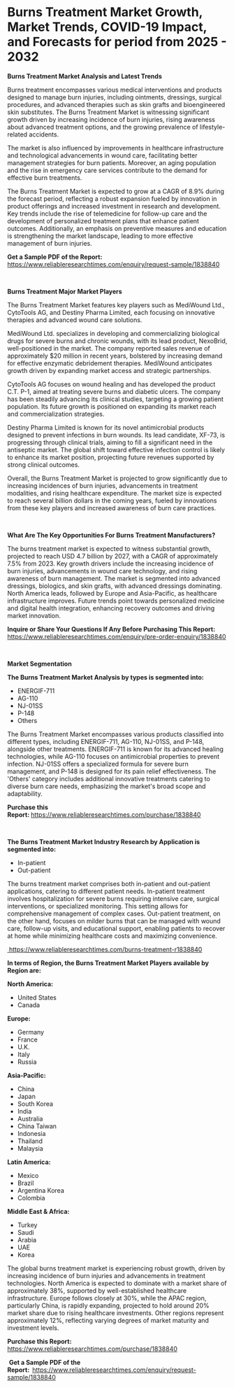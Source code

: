 <p><h1>Burns Treatment Market Growth, Market Trends, COVID-19 Impact, and Forecasts for period from 2025 - 2032</h1></p><p><strong>Burns Treatment Market Analysis and Latest Trends</strong></p>
<p><p>Burns treatment encompasses various medical interventions and products designed to manage burn injuries, including ointments, dressings, surgical procedures, and advanced therapies such as skin grafts and bioengineered skin substitutes. The Burns Treatment Market is witnessing significant growth driven by increasing incidence of burn injuries, rising awareness about advanced treatment options, and the growing prevalence of lifestyle-related accidents. </p><p>The market is also influenced by improvements in healthcare infrastructure and technological advancements in wound care, facilitating better management strategies for burn patients. Moreover, an aging population and the rise in emergency care services contribute to the demand for effective burn treatments.</p><p>The Burns Treatment Market is expected to grow at a CAGR of 8.9% during the forecast period, reflecting a robust expansion fueled by innovation in product offerings and increased investment in research and development. Key trends include the rise of telemedicine for follow-up care and the development of personalized treatment plans that enhance patient outcomes. Additionally, an emphasis on preventive measures and education is strengthening the market landscape, leading to more effective management of burn injuries.</p></p>
<p><strong>Get a Sample PDF of the Report:&nbsp;</strong> <a href="https://www.reliableresearchtimes.com/enquiry/request-sample/1838840?utm_campaign=3037&utm_medium=2&utm_source=Github&utm_content=ia&utm_term=13042025&utm_id=burns-treatment">https://www.reliableresearchtimes.com/enquiry/request-sample/1838840</a></p>
<p>&nbsp;</p>
<p><strong>Burns Treatment Major Market Players</strong></p>
<p><p>The Burns Treatment Market features key players such as MediWound Ltd., CytoTools AG, and Destiny Pharma Limited, each focusing on innovative therapies and advanced wound care solutions. </p><p>MediWound Ltd. specializes in developing and commercializing biological drugs for severe burns and chronic wounds, with its lead product, NexoBrid, well-positioned in the market. The company reported sales revenue of approximately $20 million in recent years, bolstered by increasing demand for effective enzymatic debridement therapies. MediWound anticipates growth driven by expanding market access and strategic partnerships.</p><p>CytoTools AG focuses on wound healing and has developed the product C.T. P-1, aimed at treating severe burns and diabetic ulcers. The company has been steadily advancing its clinical studies, targeting a growing patient population. Its future growth is positioned on expanding its market reach and commercialization strategies.</p><p>Destiny Pharma Limited is known for its novel antimicrobial products designed to prevent infections in burn wounds. Its lead candidate, XF-73, is progressing through clinical trials, aiming to fill a significant need in the antiseptic market. The global shift toward effective infection control is likely to enhance its market position, projecting future revenues supported by strong clinical outcomes.</p><p>Overall, the Burns Treatment Market is projected to grow significantly due to increasing incidences of burn injuries, advancements in treatment modalities, and rising healthcare expenditure. The market size is expected to reach several billion dollars in the coming years, fueled by innovations from these key players and increased awareness of burn care practices.</p></p>
<p>&nbsp;</p>
<p><strong>What Are The Key Opportunities For Burns Treatment Manufacturers?</strong></p>
<p><p>The burns treatment market is expected to witness substantial growth, projected to reach USD 4.7 billion by 2027, with a CAGR of approximately 7.5% from 2023. Key growth drivers include the increasing incidence of burn injuries, advancements in wound care technology, and rising awareness of burn management. The market is segmented into advanced dressings, biologics, and skin grafts, with advanced dressings dominating. North America leads, followed by Europe and Asia-Pacific, as healthcare infrastructure improves. Future trends point towards personalized medicine and digital health integration, enhancing recovery outcomes and driving market innovation.</p></p>
<p><strong>Inquire or Share Your Questions If Any Before Purchasing This Report:</strong> <a href="https://www.reliableresearchtimes.com/enquiry/pre-order-enquiry/1838840?utm_campaign=3037&utm_medium=2&utm_source=Github&utm_content=ia&utm_term=13042025&utm_id=burns-treatment">https://www.reliableresearchtimes.com/enquiry/pre-order-enquiry/1838840</a></p>
<p>&nbsp;</p>
<p><strong>Market Segmentation</strong></p>
<p><strong>The Burns Treatment Market Analysis by types is segmented into:</strong></p>
<p><ul><li>ENERGIF-711</li><li>AG-110</li><li>NJ-01SS</li><li>P-148</li><li>Others</li></ul></p>
<p><p>The Burns Treatment Market encompasses various products classified into different types, including ENERGIF-711, AG-110, NJ-01SS, and P-148, alongside other treatments. ENERGIF-711 is known for its advanced healing technologies, while AG-110 focuses on antimicrobial properties to prevent infection. NJ-01SS offers a specialized formula for severe burn management, and P-148 is designed for its pain relief effectiveness. The 'Others' category includes additional innovative treatments catering to diverse burn care needs, emphasizing the market's broad scope and adaptability.</p></p>
<p><strong>Purchase this Report:&nbsp;</strong><a href="https://www.reliableresearchtimes.com/purchase/1838840?utm_campaign=3037&utm_medium=2&utm_source=Github&utm_content=ia&utm_term=13042025&utm_id=burns-treatment">https://www.reliableresearchtimes.com/purchase/1838840</a></p>
<p>&nbsp;</p>
<p><strong>The Burns Treatment Market Industry Research by Application is segmented into:</strong></p>
<p><ul><li>In-patient</li><li>Out-patient</li></ul></p>
<p><p>The burns treatment market comprises both in-patient and out-patient applications, catering to different patient needs. In-patient treatment involves hospitalization for severe burns requiring intensive care, surgical interventions, or specialized monitoring. This setting allows for comprehensive management of complex cases. Out-patient treatment, on the other hand, focuses on milder burns that can be managed with wound care, follow-up visits, and educational support, enabling patients to recover at home while minimizing healthcare costs and maximizing convenience.</p></p>
<p><a href="https://www.reliableresearchtimes.com/burns-treatment-r1838840?utm_campaign=3037&utm_medium=2&utm_source=Github&utm_content=ia&utm_term=13042025&utm_id=burns-treatment">&nbsp;https://www.reliableresearchtimes.com/burns-treatment-r1838840</a></p>
<p><strong>In terms of Region, the Burns Treatment Market Players available by Region are:</strong></p>
<p>
    <p> <strong> North America: </strong>
        <ul>
            <li>United States</li>
            <li>Canada</li>
        </ul>
        </p> 
    <p> <strong> Europe: </strong>
        <ul>
            <li>Germany</li>
            <li>France</li>
            <li>U.K.</li>
            <li>Italy</li>
            <li>Russia</li>
        </ul>
        </p> 
    <p> <strong> Asia-Pacific: </strong>
        <ul>
            <li>China</li>
            <li>Japan</li>
            <li>South Korea</li>
            <li>India</li>
            <li>Australia</li>
            <li>China Taiwan</li>
            <li>Indonesia</li>
            <li>Thailand</li>
            <li>Malaysia</li>
        </ul>
        </p> 
    <p> <strong> Latin America: </strong>
        <ul>
            <li>Mexico</li>
            <li>Brazil</li>
            <li>Argentina Korea</li>
            <li>Colombia</li>
        </ul>
        </p> 
    <p> <strong> Middle East & Africa: </strong>
        <ul>
            <li>Turkey</li>
            <li>Saudi</li>
            <li>Arabia</li>
            <li>UAE</li>
            <li>Korea</li>
        </ul>
    </p>
    </p>
<p><p>The global burns treatment market is experiencing robust growth, driven by increasing incidence of burn injuries and advancements in treatment technologies. North America is expected to dominate with a market share of approximately 38%, supported by well-established healthcare infrastructure. Europe follows closely at 30%, while the APAC region, particularly China, is rapidly expanding, projected to hold around 20% market share due to rising healthcare investments. Other regions represent approximately 12%, reflecting varying degrees of market maturity and investment levels.</p></p>
<p><strong>Purchase this Report: </strong><a href="https://www.reliableresearchtimes.com/purchase/1838840?utm_campaign=3037&utm_medium=2&utm_source=Github&utm_content=ia&utm_term=13042025&utm_id=burns-treatment">https://www.reliableresearchtimes.com/purchase/1838840</a></p>
<p>&nbsp;<strong>Get a Sample PDF of the Report:&nbsp;&nbsp;</strong><a href="https://www.reliableresearchtimes.com/enquiry/request-sample/1838840?utm_campaign=3037&utm_medium=2&utm_source=Github&utm_content=ia&utm_term=13042025&utm_id=burns-treatment">https://www.reliableresearchtimes.com/enquiry/request-sample/1838840</a></p>
<p><strong></strong></p>
<p><p></p><p></p><p></p></p>